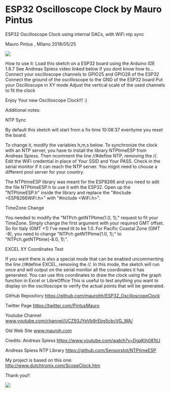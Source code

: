 # ESP32 Oscilloscope Clock by Mauro Pintus

ESP32 Oscilloscope Clock using internal DACs, with WiFi ntp sync

Mauro Pintus , Milano 2018/05/25

![](https://github.com/maurohh/ESP32_OscilloscopeClock/blob/master/ESP32_OscilloscopeClock_01.jpg)

  How to use it:
  Load this sketch on a ESP32 board using the Arduino IDE 1.8.7
  See Andreas Spiess video linked below if you dont know how to...
  Connect your oscilloscope channels to GPIO25 and GPIO26 of the ESP32
  Connect the ground of the oscilloscope to the GND of the ESP32 board
  Put your Oscilloscope in XY mode
  Adjust the vertical scale of the used channels to fit the clock

  Enjoy Your new Oscilloscope Clock!!! :)

  Additional notes:
  
  NTP Sync
  
  By default this sketch will start from a fix time 10:08:37 everityme 
  you reset the board.
  
  To change it, modify the variables h,m,s below.
  To synchronize the clock with an NTP server, you have to install 
  the library NTPtimeESP from Andreas Spiess.
  Then ncomment the line //#define NTP, removing the //.
  Edit the WiFi credential in place of Your SSID and Your PASS.
  Check in the serial monitor if it can reach the NTP server.
  You mignt need to chouse a different pool server for your country.
  
  The NTPtimeESP library was meant for the ESP8266 and you need to adit the file NTPtimeESP.h to use it with the ESP32.
  Open up the "NTPtimeESP.h" inside the library and replace the "#include <ESP8266WiFi.h>" with "#include <WiFi.h>".
  
  TimeZone Change
  
  You needed to modify the "NTPch.getNTPtime(1.0, 1);" request to fit your TimeZone. 
  Simply change the first argument with your required GMT offset. So for Italy (GMT +1) I've need tit to be 1.0.
  For Pacific Coastal Zone (GMT -8), you need to change "NTPch.getNTPtime(1.0, 1);"  to "NTPch.getNTPtime(-8.0, 1);".
  
  EXCEL XY Coordinates Test
  
  If you want there is also a special mode that can be enabled uncommenting 
  the line //#define EXCEL, removing the //. In this mode, the sketch
  will run once and will output on the serial monitor all the coordinates
  it has generated. You can use this coordinates to draw the clock 
  using the graph function in Excel or LibreOffice
  This is useful to test anything you want to display on the oscilloscope
  to verify the actual points that will be generated.

  GitHub Repository
  https://github.com/maurohh/ESP32_OscilloscopeClock

  Twitter Page
  https://twitter.com/PintusMauro

  Youtube Channel
  www.youtube.com/channel/UCZ93JYpVb9rEbg5cbcVG_WA/

  Old Web Site
  www.mauroh.com

  Credits:
  Andreas Spiess
  https://www.youtube.com/watch?v=DgaKlh081tU

  Andreas Spiess NTP Library
  https://github.com/SensorsIot/NTPtimeESP
  
  My project is based on this one:
  http://www.dutchtronix.com/ScopeClock.htm
  
  Thank you!!

![](https://github.com/maurohh/ESP32_OscilloscopeClock/blob/master/ESP32_OscilloscopeClock_Excel.jpg)
